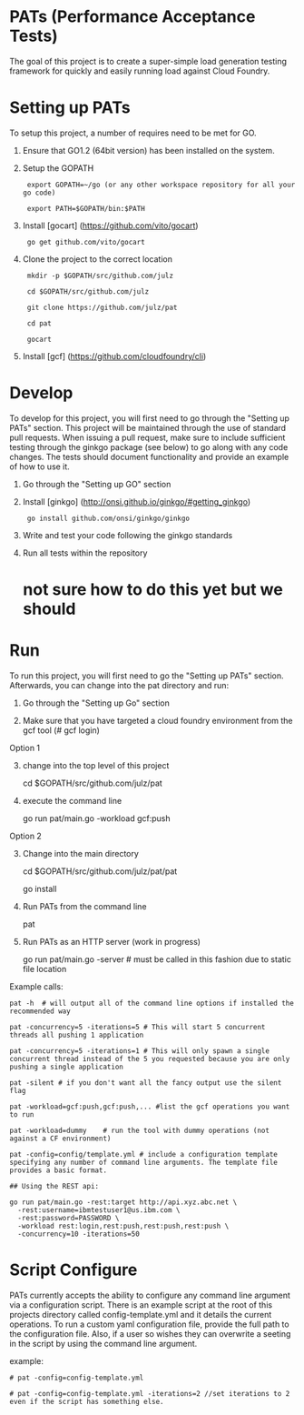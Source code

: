 PATs (Performance Acceptance Tests)
==================================
The goal of this project is to create a super-simple load generation testing framework for quickly and easily running load against Cloud Foundry.


Setting up PATs
==================================
To setup this project, a number of requires need to be met for GO.

1) Ensure that GO1.2 (64bit version) has been installed on the system.

2) Setup the GOPATH

        export GOPATH=~/go (or any other workspace repository for all your go code)

        export PATH=$GOPATH/bin:$PATH

3) Install [gocart] (https://github.com/vito/gocart)

        go get github.com/vito/gocart

4) Clone the project to the correct location

        mkdir -p $GOPATH/src/github.com/julz

        cd $GOPATH/src/github.com/julz

        git clone https://github.com/julz/pat

        cd pat

        gocart

5) Install [gcf] (https://github.com/cloudfoundry/cli)

Develop
===================================
To develop for this project, you will first need to go through the "Setting up PATs" section. This project will
be maintained through the use of standard pull requests. When issuing a pull request, make sure to include sufficient
testing through the ginkgo package (see below) to go along with any code changes. The tests should document 
functionality and provide an example of how to use it.  

1) Go through the "Setting up GO" section

2) Install [ginkgo] (http://onsi.github.io/ginkgo/#getting_ginkgo)

        go install github.com/onsi/ginkgo/ginkgo

3) Write and test your code following the ginkgo standards

4) Run all tests within the repository

	# not sure how to do this yet but we should

Run
==================================
To run this project, you will first need to go the "Setting up PATs" section. Afterwards, you can
change into the pat directory and run:

1) Go through the "Setting up Go" section

2) Make sure that you have targeted a cloud foundry environment from the gcf tool (# gcf login)

Option 1

3) change into the top level of this project

	cd $GOPATH/src/github.com/julz/pat

4) execute the command line

	go run pat/main.go -workload gcf:push

Option 2

3) Change into the main directory

	cd $GOPATH/src/github.com/julz/pat/pat

	go install

4) Run PATs from the command line

	pat

5) Run PATs as an HTTP server (work in progress)

	go run pat/main.go -server # must be called in this fashion due to static file location

Example calls:

	pat -h  # will output all of the command line options if installed the recommended way

	pat -concurrency=5 -iterations=5 # This will start 5 concurrent threads all pushing 1 application

	pat -concurrency=5 -iterations=1 # This will only spawn a single concurrent thread instead of the 5 you requested because you are only pushing a single application

	pat -silent # if you don't want all the fancy output use the silent flag
 
	pat -workload=gcf:push,gcf:push,... #list the gcf operations you want to run

	pat -workload=dummy    # run the tool with dummy operations (not against a CF environment)

	pat -config=config/template.yml # include a configuration template specifying any number of command line arguments. The template file provides a basic format.

	## Using the REST api:

	go run pat/main.go -rest:target http://api.xyz.abc.net \
	  -rest:username=ibmtestuser1@us.ibm.com \
	  -rest:password=PASSWORD \
	  -workload rest:login,rest:push,rest:push,rest:push \
	  -concurrency=10 -iterations=50


Script Configure
=====================================
PATs currently accepts the ability to configure any command line argument via a configuration script. There is an example script at the root of this projects
directory called config-template.yml and it details the current operations. To run a custom yaml configuration file, provide the full path to the 
configuration file. Also, if a user so wishes they can overwrite a seeting in the script by using the command line argument.

example:
	
	# pat -config=config-template.yml
	
	# pat -config=config-template.yml -iterations=2 //set iterations to 2 even if the script has something else.
